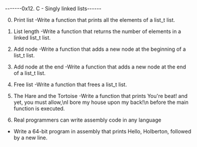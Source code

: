 -------0x12. C - Singly linked lists------

0. Print list
-Write a function that prints all the elements of a list_t list.

1. List length
-Write a function that returns the number of elements in a linked list_t list.

2. Add node
-Write a function that adds a new node at the beginning of a list_t list.

3. Add node at the end
-Write a function that adds a new node at the end of a list_t list.

4. Free list
-Write a function that frees a list_t list.

5. The Hare and the Tortoise
-Write a function that prints You're beat! and yet, you must allow,\nI bore my house upon my back!\n before the main function is executed.

6. Real programmers can write assembly code in any language
- Write a 64-bit program in assembly that prints Hello, Holberton, followed by a new line.

